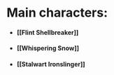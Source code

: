 # Main characters:

- #### [[Flint Shellbreaker]]
- #### [[Whispering Snow]]
- #### [[Stalwart Ironslinger]]